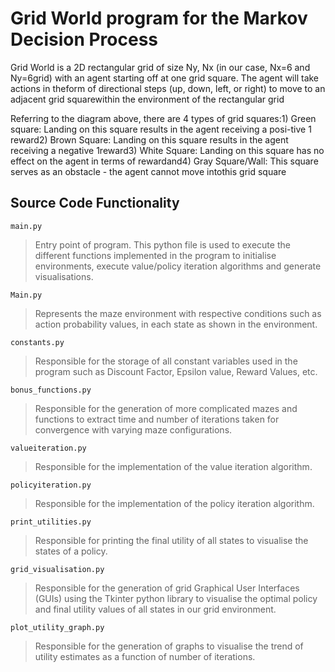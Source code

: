 # Grid World program for the Markov Decision Process

Grid  World  is  a  2D  rectangular  grid  of  size  Ny,  Nx  (in  our  case,  Nx=6  and  Ny=6grid) with an agent starting off at one grid square. The agent will take actions in theform of directional steps (up, down, left, or right) to move to an adjacent grid squarewithin the environment of the rectangular grid

Referring to the diagram above, there are 4 types of grid squares:1)  Green  square:  Landing  on  this  square  results  in  the  agent  receiving  a  posi-tive 1 reward2) Brown Square: Landing on this square results in the agent receiving a negative 1reward3) White Square: Landing on this square has no effect on the agent in terms of rewardand4) Gray Square/Wall: This square serves as an obstacle - the agent cannot move intothis grid square


## Source Code Functionality  
`main.py`
> Entry point of program. This python file is used to execute the different functions implemented in the program to initialise environments, execute value/policy iteration algorithms and generate visualisations.

`Main.py`
> Represents the maze environment with respective conditions such as action probability values, in each state as shown in the environment.

`constants.py`
> Responsible for the storage of all constant variables used in the program such as Discount Factor, Epsilon value, Reward Values, etc.

`bonus_functions.py`
> Responsible for the generation of more complicated mazes and functions to extract time and number of iterations taken for convergence with varying maze configurations.

`valueiteration.py`
> Responsible for the implementation of the value iteration algorithm.

`policyiteration.py`
> Responsible for the implementation of the policy iteration algorithm.

`print_utilities.py`
> Responsible for printing the final utility of all states to visualise the states of a policy.

`grid_visualisation.py`
> Responsible for the generation of grid Graphical User Interfaces (GUIs) using the Tkinter python library to visualise the optimal policy and final utility values of all states in our grid environment.

`plot_utility_graph.py`
> Responsible for the generation of graphs to visualise the trend of utility estimates as a function of number of iterations. 
